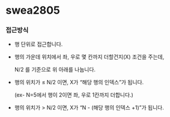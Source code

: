 # swea2805

### 접근방식

- 행 단위로 접근합니다.
- 행의 가운데 위치에서 좌, 우로 몇 칸까지 더할건지(X) 조건을 주는데,
    
    N/2 를 기준으로 위 아래를 나눕니다.
    
- 행의 위치가 ≤ N/2 이면, X가 “해당 행의 인덱스”가 됩니다.
    
    (ex- N=5에서 행이 2이면 좌, 우로 1칸까지 더합니다.)
    
- 행의 위치가 > N/2 이면, X가 “N - (해당 행의 인덱스 +1)”가 됩니다.